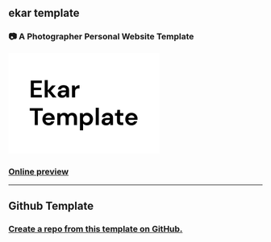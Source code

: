 ## ekar template
### 📷 A Photographer Personal Website Template

<img src='public/EKAR.png'></img>

### [Online preview](https://ekartemplate.netlify.app)
---
## Github Template
### [Create a repo from this template on GitHub.](https://github.com/Ekarmore/ekar-template/generate)

